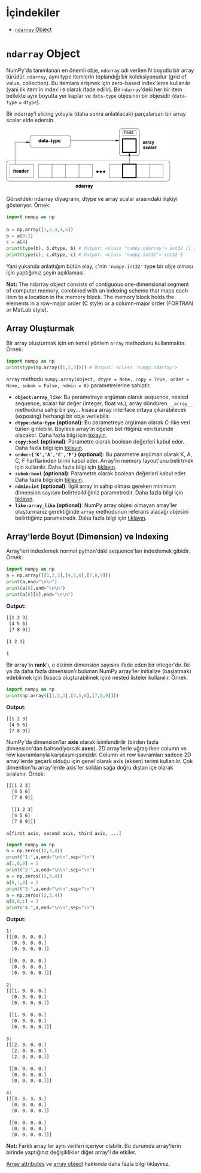 # İçindekiler

- [`ndarray` Object](#1)

<h1 id="1"><code>ndarray</code> Object</h1>

NumPy'da tanımlanan en önemli obje, `ndarray` adı verilen N boyutlu bir array türüdür. `ndarray`, aynı type itemlerin toplandığı bir koleksiyonudur (grid of value, collection). Bu itemlara erişmek için zero-based index'leme kullanılır (yani ilk item'in index'i `0` olarak ifade edilir). Bir `ndarray`'deki her bir item bellekte aynı boyutta yer kaplar ve `data-type` objesinin bir objesidir (`data-type` = `dtype`).

Bir ndarray'i slicing yoluyla (daha sonra anlatılacak) parçalarsan bir array scalar elde edersin.

![](./pics/1.jpg)

Görseldeki ndarray diyagramı, dtype ve array scalar arasındaki ilişkiyi gösteriyor. Örnek:
```py
import numpy as np

a = np.array([1,2,3,4,5])
b = a[0:2]
c = a[4]
print(type(b), b.dtype, b) # Output: <class 'numpy.ndarray'> int32 [1 2]
print(type(c), c.dtype, c) # Output: <class 'numpy.int32'> int32 5
```
Yani yukarıda anlattığım bütün olay, `c`'nin `'numpy.int32'` type bir obje olması için yaptığımız şeyin açıklaması.

**Not:** The ndarray object consists of contiguous one-dimensional segment of computer memory, combined with an indexing scheme that maps each item to a location in the memory block. The memory block holds the elements in a row-major order (C style) or a column-major order (FORTRAN or MatLab style).

<h2 id="1.1">Array Oluşturmak</h2>

Bir array oluşturmak için en temel yöntem `array` methodunu kullanmaktır. Örnek:
```py
import numpy as np
print(type(np.array([1,2,3]))) # Output: <class 'numpy.ndarray'>
```

`array` methodu `numpy.array(object, dtype = None, copy = True, order = None, subok = False, ndmin = 0)` parametrelerine sahiptir.
- **`object:array_like`**: Bu parametreye argüman olarak sequence, nested sequence, scalar bir değer (integer, float vs.), array döndüren `__array__` methoduna sahip bir şey... kısaca array interface ortaya çıkarabilecek (exposing) herhangi bir obje verilebilir.
- **`dtype:data-type` (optional)**: Bu parametreye argüman olarak C-like veri türleri girilebilir. Böylece array'in öğeleri belirttiğiniz veri türünde olacaktır. Daha fazla bilgi için [tıklayın](https://numpy.org/doc/1.23/reference/generated/numpy.array.html?highlight=array#numpy.array).
- **`copy:bool` (optional)**: Parametre olarak boolean değerleri kabul eder. Daha fazla bilgi için [tıklayın](https://numpy.org/doc/1.23/reference/generated/numpy.array.html?highlight=array#numpy.array).
- **`order:{'K','A','C','F'}` (optional)**: Bu parametre argüman olarak K, A, C, F harflarinden birini kabul eder. Array'in memory layout'unu belirtmek için kullanılır. Daha fazla bilgi için [tıklayın](https://numpy.org/doc/1.23/reference/generated/numpy.array.html?highlight=array#numpy.array).
- **`subok:bool` (optional)**: Parametre olarak boolean değerleri kabul eder. Daha fazla bilgi için [tıklayın](https://numpy.org/doc/1.23/reference/generated/numpy.array.html?highlight=array#numpy.array).
- **`ndmin:int` (optional)**: İlgili array'in sahip olması gereken minimum dimension sayısını belirtebildiğiniz parametredir. Daha fazla bilgi için [tıklayın](https://numpy.org/doc/1.23/reference/generated/numpy.array.html?highlight=array#numpy.array).
- **`like:array_like` (optional)**: NumPy array objesi olmayan array'ler oluşturmanız gerektiğinde `array` methodunun referans alacağı objesini belirttiğiniz parametredir. Daha fazla bilgi için [tıklayın](https://numpy.org/doc/1.23/reference/generated/numpy.array.html?highlight=array#numpy.array).

<h2 id="1.2">Array'lerde Boyut (Dimension) ve Indexing</h2>

Array'leri indexlemek normal python'daki sequence'ları indexlemek gibidir. Örnek:
```py
import numpy as np
a = np.array([[1,2,3],[4,5,6],[7,8,9]])
print(a,end="\n\n")
print(a[0],end="\n\n")
print(a[0][0],end="\n\n")
```
**Output:**
```
[[1 2 3]
 [4 5 6]
 [7 8 9]]

[1 2 3]

1
```

Bir array'in **rank**'ı, o dizinin dimension sayısını ifade eden bir integer'dır. İki ya da daha fazla dimension'ı bulunan NumPy array'ler initialize (başlatmak) edebilmek için (kısaca oluşturabilmek için) nested listeler kullanılır. Örnek:
```py
import numpy as np
print(np.array([[1,2,3],[4,5,6],[7,8,9]]))
```
**Output:**
```
[[1 2 3]
 [4 5 6]
 [7 8 9]]
```
NumPy'da dimension'lar **axis** olarak isimlendirilir (birden fazla dimension'dan bahsediyorsak **axes**). 2D array'lerle uğraşırken column ve row kavramlarıyla karşılaşmışsınızdır. Column ve row kavramları sadece 2D array'lerde geçerli olduğu için genel olarak axis (eksen) terimi kullanılır. Çok dimention'lu array'lerde axis'ler soldan sağa doğru dıştan içe olarak sıralanır. Örnek:
```
[[[1 2 3]
  [4 5 6]
  [7 8 9]]

  [[1 2 3]
  [4 5 6]
  [7 8 9]]]

a[first axis, second axis, third axis, ...]
```
```py
import numpy as np
a = np.zeros((2,3,4))
print("1:",a,end="\n\n",sep="\n")
a[:,0,0] = 1
print("2:",a,end="\n\n",sep="\n")
a = np.zeros((2,3,4))
a[0,:,0] = 2
print("3:",a,end="\n\n",sep="\n")
a = np.zeros((2,3,4))
a[0,0,:] = 3
print("4:",a,end="\n\n",sep="\n")
```
**Output:**
```
1:
[[[0. 0. 0. 0.]
  [0. 0. 0. 0.]
  [0. 0. 0. 0.]]

 [[0. 0. 0. 0.]
  [0. 0. 0. 0.]
  [0. 0. 0. 0.]]]

2:
[[[1. 0. 0. 0.]
  [0. 0. 0. 0.]
  [0. 0. 0. 0.]]

 [[1. 0. 0. 0.]
  [0. 0. 0. 0.]
  [0. 0. 0. 0.]]]

3:
[[[2. 0. 0. 0.]
  [2. 0. 0. 0.]
  [2. 0. 0. 0.]]

 [[0. 0. 0. 0.]
  [0. 0. 0. 0.]
  [0. 0. 0. 0.]]]

4:
[[[3. 3. 3. 3.]
  [0. 0. 0. 0.]
  [0. 0. 0. 0.]]

 [[0. 0. 0. 0.]
  [0. 0. 0. 0.]
  [0. 0. 0. 0.]]]
```
**Not:** Farklı array'ler aynı verileri içeriyor olabilir. Bu durumda array'lerin birinde yaptığınız değişiklikler diğer array'i de etkiler.

[Array attributes](https://numpy.org/doc/stable/reference/arrays.ndarray.html#arrays-ndarray) ve [array object](https://numpy.org/doc/stable/reference/arrays.html#arrays) hakkında daha fazla bilgi tıklayınız.